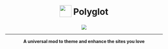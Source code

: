 <h1 align="center">
<sub>
<img src="https://raw.githubusercontent.com/polyglot-mod/polyglot/main/icons/96.png" height="38" width="38">
</sub>
Polyglot
</h1>

<p align="center">
<!-- <a href="https://addons.mozilla.org/addon/goosemod-for-web/"><img src="https://user-images.githubusercontent.com/585534/107280546-7b9b2a00-6a26-11eb-8f9f-f95932f4bfec.png" alt="Get GooseMod for Web for Firefox"></a>
<a href="https://chrome.google.com/webstore/detail/goosemod-for-web/clgkdcccmbjmjdbdgcigpocfkkjeaeld"><img src="https://user-images.githubusercontent.com/585534/107280622-91a8ea80-6a26-11eb-8d07-77c548b28665.png" alt="Get Goosemod for Web for Chromium"> -->
<a href="https://github.com/polyglot-mod/polyglot/wiki/Manual-Install">
<img src="https://img.shields.io/badge/install-manual-red?style=for-the-badge">
</a>
</p>

***

<p align="center">
<strong>A universal mod to theme and enhance the sites you love</strong>
</p>